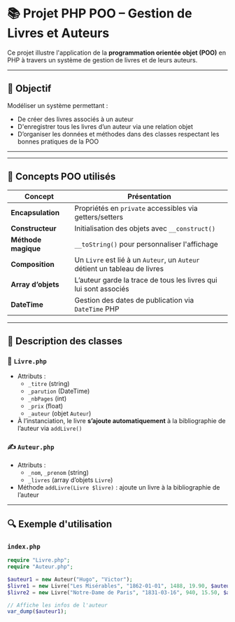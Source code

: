 # 📚 Projet PHP POO – Gestion de Livres et Auteurs

Ce projet illustre l'application de la **programmation orientée objet (POO)** en PHP à travers un système de gestion de livres et de leurs auteurs.

---

## 🎯 Objectif

Modéliser un système permettant :
- De créer des livres associés à un auteur
- D'enregistrer tous les livres d’un auteur via une relation objet
- D’organiser les données et méthodes dans des classes respectant les bonnes pratiques de la POO

---


---

## 🧠 Concepts POO utilisés

| Concept               | Présentation |
|-----------------------|--------------|
| **Encapsulation**     | Propriétés en `private` accessibles via getters/setters |
| **Constructeur**      | Initialisation des objets avec `__construct()` |
| **Méthode magique**   | `__toString()` pour personnaliser l'affichage |
| **Composition**       | Un `Livre` est lié à un `Auteur`, un `Auteur` détient un tableau de livres |
| **Array d’objets**    | L’auteur garde la trace de tous les livres qui lui sont associés |
| **DateTime**          | Gestion des dates de publication via `DateTime` PHP |

---

## 🧩 Description des classes

### 📘 `Livre.php`

- Attributs :
  - `_titre` (string)
  - `_parution` (DateTime)
  - `_nbPages` (int)
  - `_prix` (float)
  - `_auteur` (objet `Auteur`)
- À l’instanciation, le livre **s’ajoute automatiquement** à la bibliographie de l’auteur via `addLivre()`

### ✍️ `Auteur.php`

- Attributs :
  - `_nom`, `_prenom` (string)
  - `_livres` (array d’objets `Livre`)
- Méthode `addLivre(Livre $livre)` : ajoute un livre à la bibliographie de l’auteur

---

## 🔍 Exemple d'utilisation

### `index.php`

```php
require "Livre.php";
require "Auteur.php";

$auteur1 = new Auteur("Hugo", "Victor");
$livre1 = new Livre("Les Misérables", "1862-01-01", 1488, 19.90, $auteur1);
$livre2 = new Livre("Notre-Dame de Paris", "1831-03-16", 940, 15.50, $auteur1);

// Affiche les infos de l'auteur
var_dump($auteur1);

